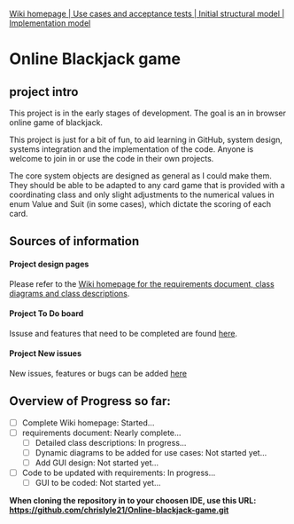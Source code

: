 <a href="https://github.com/chrislyle21/blackjack_core_objects/wiki/Blackjack-System-Wiki-Homepage">Wiki homepage |</a><a href="https://github.com/chrislyle21/blackjack_core_objects/wiki/Blackjack-use-cases-and-acceptance-tests"> Use cases and acceptance tests |</a><a href="https://github.com/chrislyle21/blackjack_core_objects/wiki/Initial-structural-model"> Initial structural model |</a><a href="https://github.com/chrislyle21/blackjack_core_objects/wiki/Implementation-model"> Implementation model</a>
# Online Blackjack game
## project intro
This project is in the early stages of development.  The goal is an in browser online game of blackjack.

This project is just for a bit of fun, to aid learning in GitHub, system design, systems integration and the implementation of the code.  Anyone is welcome to join in or use the code in their own projects.

The core system objects are designed as general as I could make them. They should be able to be adapted to any card game that is provided with a coordinating class and only slight adjustments to the numerical values in enum Value and Suit (in some cases), which dictate the scoring of each card.

## Sources of information
#### Project design pages

Please refer to the <a href="https://github.com/chrislyle21/Online-blackjack-game/wiki/Blackjack-System-Wiki-Homepage">Wiki homepage for the requirements document, class diagrams and class descriptions</a>.

#### Project To Do board

Issuse and features that need to be completed are found <A href="https://github.com/chrislyle21/Online-blackjack-game/projects/1">here</a>.

#### Project New issues

New issues, features or bugs can be added <a href="https://github.com/chrislyle21/Online-blackjack-game/issues">here</a>


## Overview of Progress so far:
- [ ] Complete Wiki homepage: Started...
- [ ] requirements document: Nearly complete...
  - [ ] Detailed class descriptions: In progress...
  - [ ] Dynamic diagrams to be added for use cases: Not started yet...
  - [ ] Add GUI design: Not started yet...
- [ ] Code to be updated with requirements: In progress...
  - [ ] GUI to be coded: Not started yet...

__When cloning the repository in to your choosen IDE, use this URL: https://github.com/chrislyle21/Online-blackjack-game.git__
